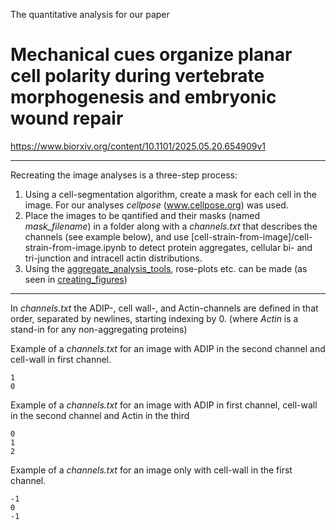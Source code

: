 The quantitative analysis for our paper

# Mechanical cues organize planar cell polarity during vertebrate morphogenesis and embryonic wound repair

https://www.biorxiv.org/content/10.1101/2025.05.20.654909v1
_____
Recreating the image analyses is a three-step process:
1. Using a cell-segmentation algorithm, create a mask for each cell in the image. For our analyses _cellpose_ (www.cellpose.org) was used.
2. Place the images to be qantified and their masks (named _mask_filename_) in a folder along with a _channels.txt_ that describes the channels (see example below), and use [cell-strain-from-image]/cell-strain-from-image.ipynb to detect protein aggregates, cellular bi- and tri-junction and intracell actin distributions.
3. Using the [aggregate_analysis_tools](/aggregate_analysis_tools.py), rose-plots etc. can be made (as seen in [creating_figures](creating_figures.ipynb))
___

In _channels.txt_ the ADIP-, cell wall-, and Actin-channels are defined in that order, separated by newlines, starting indexing by 0. 
(where _Actin_ is a stand-in for any non-aggregating proteins)

Example of a _channels.txt_ for an image with ADIP in the second channel and cell-wall in first channel.
```
1
0
```
Example of a _channels.txt_ for an image with ADIP in first channel, cell-wall in the second channel and Actin in the third
```
0
1
2
```

Example of a _channels.txt_ for an image only with cell-wall in the first channel.
```
-1
0
-1
```
